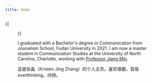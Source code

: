 ```yaml
---
title: Home
---
```


{{<figure src = "/image/Myself.jpge" title="On Shanghai Metro photo by myself" width="450">}}

I graduated with a Bachelor's degree in Communication from Jounalism School, Fudan University in 2021.  I am now a master student in Communication Studies at the University of North Carolina, Charlotte, working with [Professor Jiang Min](https://pages.charlotte.edu/min-jiang/).

这是张晶（Kristen Jing Zhang）的个人主页。喜欢琢磨，容易overthinking，内倾。

